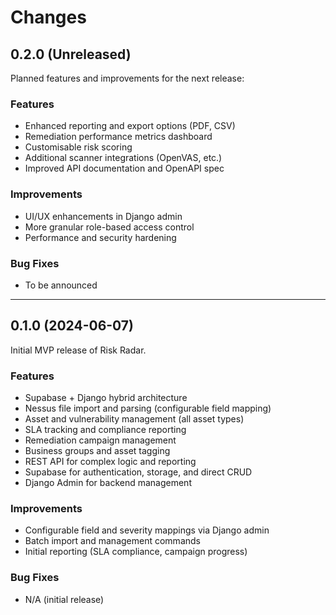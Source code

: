 # Changes

## 0.2.0 (Unreleased)

Planned features and improvements for the next release:

### Features
- Enhanced reporting and export options (PDF, CSV)
- Remediation performance metrics dashboard
- Customisable risk scoring
- Additional scanner integrations (OpenVAS, etc.)
- Improved API documentation and OpenAPI spec

### Improvements
- UI/UX enhancements in Django admin
- More granular role-based access control
- Performance and security hardening

### Bug Fixes
- To be announced

---

## 0.1.0 (2024-06-07)

Initial MVP release of Risk Radar.

### Features
- Supabase + Django hybrid architecture
- Nessus file import and parsing (configurable field mapping)
- Asset and vulnerability management (all asset types)
- SLA tracking and compliance reporting
- Remediation campaign management
- Business groups and asset tagging
- REST API for complex logic and reporting
- Supabase for authentication, storage, and direct CRUD
- Django Admin for backend management

### Improvements
- Configurable field and severity mappings via Django admin
- Batch import and management commands
- Initial reporting (SLA compliance, campaign progress)

### Bug Fixes
- N/A (initial release) 